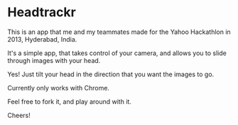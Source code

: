 Headtrackr 
============

This is an app that me and my teammates made for the Yahoo Hackathlon in 2013, Hyderabad, India.

It's a simple app, that takes control of your camera, and allows you to slide through images with your head. 

Yes! Just tilt your head in the direction that you want the images to go.

Currently only works with Chrome. 


Feel free to fork it, and play around with it.

Cheers!


